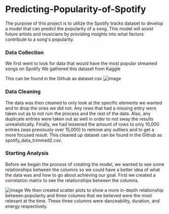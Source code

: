 # Predicting-Popularity-of-Spotify

The purpose of this project is to utilize the Spotify tracks dataset to develop a model that can predict the popularity of a song. This model will assist future artists and musicians by providing insights into what factors contribute to a song's popularity.

### Data Collection
We first went to look for data that would have the most popular streamed songs on Spotify
We gathered this dataset from Kaggle

This can be found in the Github as dataset.csv
![image](https://github.com/user-attachments/assets/a2e0e9d7-c0ae-4576-b96e-954e3e10042e)

### Data Cleaning
The data was then cleaned to only look at the specific elements we wanted and to drop the ones we did not. Any rows that had a missing entry were taken out as to not ruin the process and the rest of the data. Also, any duplicate entries were taken out as well in order to not sway the results unrealistically. Finally, we had lessened the amount of rows to only 10,000 entries (was previously over 15,000) to remove any outliers and to get a more focused result.
This cleaned up dataset can be found in the Github as spotify_data_trimmed2.csv.

### Starting Analysis
Before we began the process of creating the model, we wanted to see some relationships between the columns so we could have a better idea of what the data was and how to go about achieving our goal. First we created a correlation matrix to see the relationships between the columns.

![image](https://github.com/user-attachments/assets/a8b45025-64ab-46ea-aa59-51b50b1605fc)
We then created scatter plots to show a more in-depth relationship between popularity and three columns that we believed were the most relevant at the time. These three columns were danceability, duration, and energy respectively.

